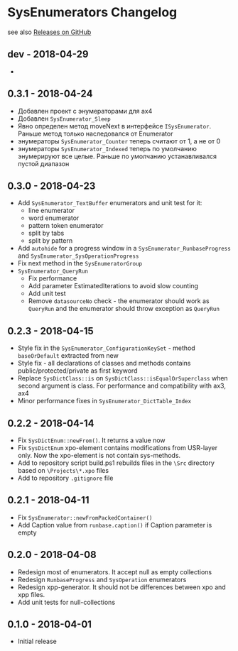 # SysEnumerators Changelog

see also [Releases on GitHub](https://github.com/mazzy-ax/SysEnumerators/releases)

## dev - 2018-04-29

* 

## 0.3.1 - 2018-04-24

* Добавлен проект с энумераторами для ax4
* Добавлен `SysEnumerator_Sleep`
* Явно определен метод moveNext в интерфейсе `ISysEnumerator`. Раньше метод только наследовался от Enumerator
* энумераторы `SysEnumerator_Counter` теперь считают от 1, а не от 0
* энумераторы `SysEnumerator_Indexed` теперь по умолчанию энумерируют все целые. Раньше по умолчанию устанавливался пустой диапазон

## 0.3.0 - 2018-04-23

* Add `SysEnumerator_TextBuffer` enumerators and unit test for it:
  * line enumerator
  * word enumerator
  * pattern token enumerator
  * split by tabs
  * split by pattern
* Add `autohide` for a progress window in a `SysEnumerator_RunbaseProgress` and `SysEnumerator_SysOperationProgress`
* Fix next method in the `SysEnumeratorGroup`
* `SysEnumerator_QueryRun`
  * Fix performance
  * Add parameter EstimatedIterations to avoid slow counting
  * Add unit test
  * Remove `datasourceNo` check - the enumerator should work as `QueryRun` and the enumerator should throw exception as `QueryRun`

## 0.2.3 - 2018-04-15

* Style fix in the `SysEnumerator_ConfigurationKeySet` - method `baseOrDefault` extracted from new
* Style fix - all declarations of classes and methods contains public/protected/private as first keyword
* Replace `SysDictClass::is` on `SysDictClass::isEqualOrSuperclass` when second argument is class. For performance and compatibility with ax3, ax4
* Minor performance fixes in `SysEnumerator_DictTable_Index`

## 0.2.2 - 2018-04-14

* Fix `SysDictEnum::newFrom()`. It returns a value now
* Fix `SysDictEnum` xpo-element contains modifications from USR-layer only. Now the xpo-element is not contain sys-methods.
* Add to repository script build.ps1 rebuilds files in the `\Src` directory based on `\Projects\*.xpo` files
* Add to repository `.gitignore` file

## 0.2.1 - 2018-04-11

* Fix `SysEnumerator::newFromPackedContainer()`
* Add Caption value from `runbase.caption()` if Caption parameter is empty

## 0.2.0 - 2018-04-08

* Redesign most of enumerators. It accept null as empty collections
* Redesign `RunbaseProgress` and `SysOperation` enumerators
* Redesign xpp-generator. It should not be differences between xpo and xpp files.
* Add unit tests for null-collections

## 0.1.0 - 2018-04-01

* Initial release